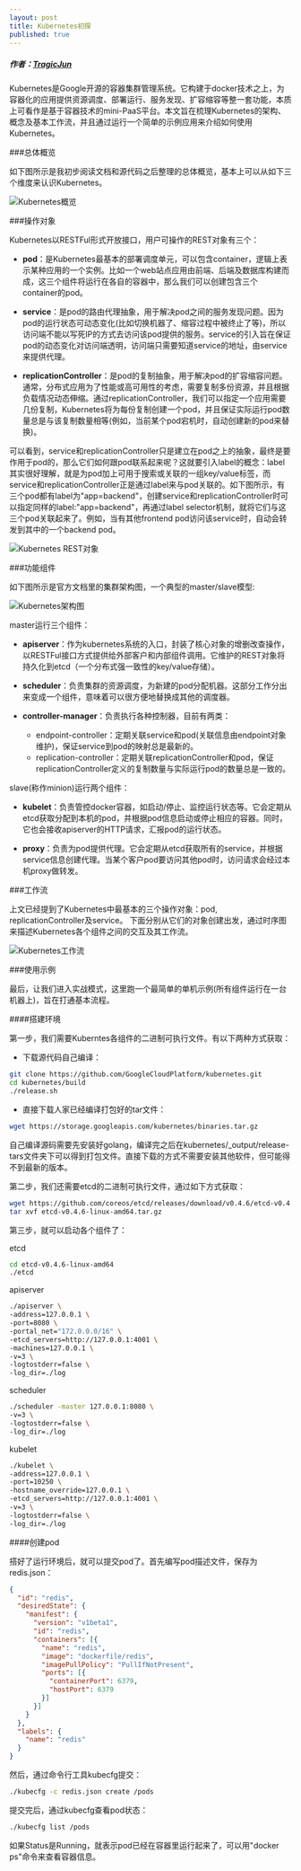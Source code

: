 ```yaml
---
layout: post
title: Kubernetes初探
published: true
---
```


##### 作者：[TragicJun](http://blog.csdn.net/zhangjun2915)

Kubernetes是Google开源的容器集群管理系统。它构建于docker技术之上，为容器化的应用提供资源调度、部署运行、服务发现、扩容缩容等整一套功能，本质上可看作是基于容器技术的mini-PaaS平台。本文旨在梳理Kubernetes的架构、概念及基本工作流，并且通过运行一个简单的示例应用来介绍如何使用Kubernetes。

###总体概览

如下图所示是我初步阅读文档和源代码之后整理的总体概览，基本上可以从如下三个维度来认识Kubernetes。

![Kubernetes概览](https://raw.githubusercontent.com/tragicjun/tragicjun.github.com/master/images/Kubernetes.png)

###操作对象

Kubernetes以RESTFul形式开放接口，用户可操作的REST对象有三个：

- **pod**：是Kubernetes最基本的部署调度单元，可以包含container，逻辑上表示某种应用的一个实例。比如一个web站点应用由前端、后端及数据库构建而成，这三个组件将运行在各自的容器中，那么我们可以创建包含三个container的pod。

- **service**：是pod的路由代理抽象，用于解决pod之间的服务发现问题。因为pod的运行状态可动态变化(比如切换机器了、缩容过程中被终止了等)，所以访问端不能以写死IP的方式去访问该pod提供的服务。service的引入旨在保证pod的动态变化对访问端透明，访问端只需要知道service的地址，由service来提供代理。

- **replicationController**：是pod的复制抽象，用于解决pod的扩容缩容问题。通常，分布式应用为了性能或高可用性的考虑，需要复制多份资源，并且根据负载情况动态伸缩。通过replicationController，我们可以指定一个应用需要几份复制，Kubernetes将为每份复制创建一个pod，并且保证实际运行pod数量总是与该复制数量相等(例如，当前某个pod宕机时，自动创建新的pod来替换)。

可以看到，service和replicationController只是建立在pod之上的抽象，最终是要作用于pod的，那么它们如何跟pod联系起来呢？这就要引入label的概念：label其实很好理解，就是为pod加上可用于搜索或关联的一组key/value标签，而service和replicationController正是通过label来与pod关联的。如下图所示，有三个pod都有label为"app=backend"，创建service和replicationController时可以指定同样的label:"app=backend"，再通过label selector机制，就将它们与这三个pod关联起来了。例如，当有其他frontend pod访问该service时，自动会转发到其中的一个backend pod。

![Kubernetes REST对象](https://raw.githubusercontent.com/tragicjun/tragicjun.github.com/master/images/restObjects.png)

###功能组件

如下图所示是官方文档里的集群架构图，一个典型的master/slave模型:

![Kubernetes架构图](https://raw.githubusercontent.com/GoogleCloudPlatform/kubernetes/master/docs/architecture.png)

master运行三个组件：

- **apiserver**：作为kubernetes系统的入口，封装了核心对象的增删改查操作，以RESTFul接口方式提供给外部客户和内部组件调用。它维护的REST对象将持久化到etcd（一个分布式强一致性的key/value存储）。

- **scheduler**：负责集群的资源调度，为新建的pod分配机器。这部分工作分出来变成一个组件，意味着可以很方便地替换成其他的调度器。

- **controller-manager**：负责执行各种控制器，目前有两类：
    - endpoint-controller：定期关联service和pod(关联信息由endpoint对象维护)，保证service到pod的映射总是最新的。
    - replication-controller：定期关联replicationController和pod，保证replicationController定义的复制数量与实际运行pod的数量总是一致的。
    
slave(称作minion)运行两个组件：

- **kubelet**：负责管控docker容器，如启动/停止、监控运行状态等。它会定期从etcd获取分配到本机的pod，并根据pod信息启动或停止相应的容器。同时，它也会接收apiserver的HTTP请求，汇报pod的运行状态。

- **proxy**：负责为pod提供代理。它会定期从etcd获取所有的service，并根据service信息创建代理。当某个客户pod要访问其他pod时，访问请求会经过本机proxy做转发。

###工作流

上文已经提到了Kubernetes中最基本的三个操作对象：pod, replicationController及service。 下面分别从它们的对象创建出发，通过时序图 来描述Kubernetes各个组件之间的交互及其工作流。

![Kubernetes工作流](https://raw.githubusercontent.com/tragicjun/tragicjun.github.com/master/images/kubernetesWorkflow.png)

###使用示例

最后，让我们进入实战模式，这里跑一个最简单的单机示例(所有组件运行在一台机器上)，旨在打通基本流程。

####搭建环境

第一步，我们需要Kuberntes各组件的二进制可执行文件。有以下两种方式获取：

- 下载源代码自己编译：
```bash
git clone https://github.com/GoogleCloudPlatform/kubernetes.git  
cd kubernetes/build  
./release.sh  
```

- 直接下载人家已经编译打包好的tar文件：
```bash
wget https://storage.googleapis.com/kubernetes/binaries.tar.gz  
```

自己编译源码需要先安装好golang，编译完之后在kubernetes/_output/release-tars文件夹下可以得到打包文件。直接下载的方式不需要安装其他软件，但可能得不到最新的版本。

第二步，我们还需要etcd的二进制可执行文件，通过如下方式获取：
```bash
wget https://github.com/coreos/etcd/releases/download/v0.4.6/etcd-v0.4.6-linux-amd64.tar.gz  
tar xvf etcd-v0.4.6-linux-amd64.tar.gz  
```

第三步，就可以启动各个组件了：

etcd
```bash
cd etcd-v0.4.6-linux-amd64  
./etcd  
```
apiserver
```bash
./apiserver \  
-address=127.0.0.1 \  
-port=8080 \  
-portal_net="172.0.0.0/16" \  
-etcd_servers=http://127.0.0.1:4001 \  
-machines=127.0.0.1 \  
-v=3 \  
-logtostderr=false \  
-log_dir=./log 
```
scheduler
```bash
./scheduler -master 127.0.0.1:8080 \  
-v=3 \  
-logtostderr=false \  
-log_dir=./log  
```
kubelet
```bash
./kubelet \  
-address=127.0.0.1 \  
-port=10250 \  
-hostname_override=127.0.0.1 \  
-etcd_servers=http://127.0.0.1:4001 \  
-v=3 \  
-logtostderr=false \  
-log_dir=./log  
```
####创建pod

搭好了运行环境后，就可以提交pod了。首先编写pod描述文件，保存为redis.json：
```json
{  
  "id": "redis",  
  "desiredState": {  
    "manifest": {  
      "version": "v1beta1",  
      "id": "redis",  
      "containers": [{  
        "name": "redis",  
        "image": "dockerfile/redis",  
        "imagePullPolicy": "PullIfNotPresent",  
        "ports": [{  
          "containerPort": 6379,  
          "hostPort": 6379  
        }]  
      }]  
    }  
  },  
  "labels": {  
    "name": "redis"  
  }  
}  
```
然后，通过命令行工具kubecfg提交：

```bash
./kubecfg -c redis.json create /pods  
```

提交完后，通过kubecfg查看pod状态：
```bash
./kubecfg list /pods  
```

如果Status是Running，就表示pod已经在容器里运行起来了，可以用"docker ps"命令来查看容器信息。